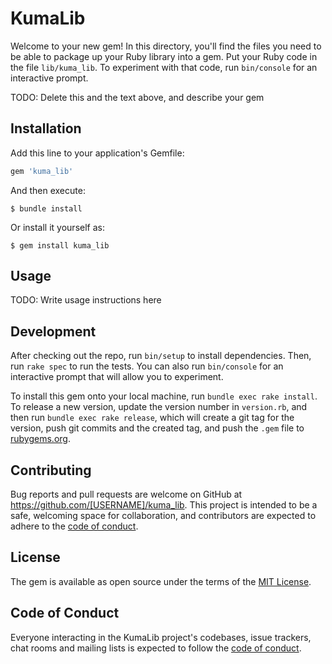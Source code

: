 # KumaLib

Welcome to your new gem! In this directory, you'll find the files you need to be able to package up your Ruby library into a gem. Put your Ruby code in the file `lib/kuma_lib`. To experiment with that code, run `bin/console` for an interactive prompt.

TODO: Delete this and the text above, and describe your gem

## Installation

Add this line to your application's Gemfile:

```ruby
gem 'kuma_lib'
```

And then execute:

    $ bundle install

Or install it yourself as:

    $ gem install kuma_lib

## Usage

TODO: Write usage instructions here

## Development

After checking out the repo, run `bin/setup` to install dependencies. Then, run `rake spec` to run the tests. You can also run `bin/console` for an interactive prompt that will allow you to experiment.

To install this gem onto your local machine, run `bundle exec rake install`. To release a new version, update the version number in `version.rb`, and then run `bundle exec rake release`, which will create a git tag for the version, push git commits and the created tag, and push the `.gem` file to [rubygems.org](https://rubygems.org).

## Contributing

Bug reports and pull requests are welcome on GitHub at https://github.com/[USERNAME]/kuma_lib. This project is intended to be a safe, welcoming space for collaboration, and contributors are expected to adhere to the [code of conduct](https://github.com/[USERNAME]/kuma_lib/blob/master/CODE_OF_CONDUCT.md).

## License

The gem is available as open source under the terms of the [MIT License](https://opensource.org/licenses/MIT).

## Code of Conduct

Everyone interacting in the KumaLib project's codebases, issue trackers, chat rooms and mailing lists is expected to follow the [code of conduct](https://github.com/[USERNAME]/kuma_lib/blob/master/CODE_OF_CONDUCT.md).
